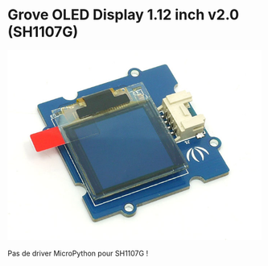 # Grove OLED Display 1.12 inch v2.0 (SH1107G)

![](SH1105G.jpg)

Pas de driver MicroPython pour SH1107G !